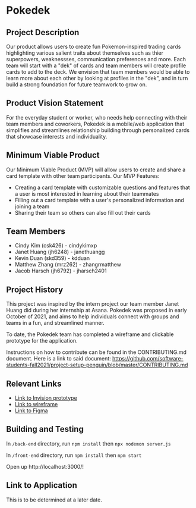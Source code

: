 # Pokedek
## Project Description
Our product allows users to create fun Pokemon-inspired trading cards highlighting various salient traits about themselves such as thier superpowers, weaknessses, communication preferences and more. Each team will start with a "dek" of cards and team members will create profile cards to add to the deck. We envision that team members would be able to learn more about each other by looking at profiles in the "dek", and in turn build a strong foundation for future teamwork to grow on.

## Product Vision Statement
For the everyday student or worker, who needs help connecting with their team members and coworkers, Pokedek is a mobile/web application that simplifies and streamlines relationship building through personalized cards that showcase interests and individuality.

## Minimum Viable Product
Our Minimum Viable Product (MVP) will allow users to create and share a card template with other team participants.
Our MVP Features:
- Creating a card template with customizable questions and features that a user is most interested in learning about their teammates
- Filling out a card template with a user's personalized information and joining a team
- Sharing their team so others can also fill out their cards

## Team Members
- Cindy Kim (csk426) - cindykimxp
- Janet Huang (jh6248) - janethuangg
- Kevin Duan (skd359) - kdduan
- Matthew Zhang (mrz262) - zhangrmatthew
- Jacob Harsch (jh6792) - jharsch2401
## Project History
This project was inspired by the intern project our team member Janet Huang did during her internship at Asana. Pokedek was proposed in early October of 2021, and aims to help individuals connect with groups and teams in a fun, and streamlined manner.

To date, the Pokedek team has completed a wireframe and clickable prototype for the application.

Instructions on how to contribute can be found in the CONTRIBUTING.md document. Here is a link to said document: https://github.com/software-students-fall2021/project-setup-penguin/blob/master/CONTRIBUTING.md

## Relevant Links
- [Link to Invision prototype](https://projects.invisionapp.com/share/5J11VJM29DYF#/screens)
- [Link to wireframe](https://drive.google.com/file/d/1OBUmIUSFCET3nAxs20n6P_lX2rcZiksS/view)
- [Link to Figma](https://www.figma.com/file/cbgk4UxRgy6Ale7D3uBbiX/Wireframes?node-id=0%3A1)
## Building and Testing
In `/back-end` directory,
run `npm install` then `npx nodemon server.js`

In `/front-end` directory,
run `npm install` then `npm start`

Open up http://localhost:3000/!

## Link to Application
This is to be determined at a later date.

